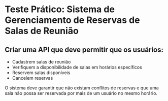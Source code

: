 # Teste Prático: Sistema de Gerenciamento de Reservas de Salas de Reunião

## Criar uma API que deve permitir que os usuários:

* Cadastrem salas de reunião
* Verifiquem a disponibilidade de salas em horários específicos
* Reservem salas disponíveis
* Cancelem reservas

O sistema deve garantir que não existam conflitos de reservas e que uma sala não possa ser reservada por mais de um usuário no mesmo horário.